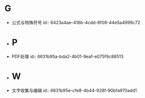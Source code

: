 # G
- 公式与特殊符号
  id:: 6423a4ae-416b-4cdd-8f08-44e5a4999c72
- # P
- PDF处理
  id:: 6631b95a-bda2-4b01-9eaf-e075f9c88513
- # W
- 文字收集与编辑
  id:: 6631b95e-cfe8-4b44-928f-90bfa970add1